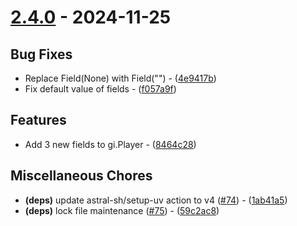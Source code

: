 # [2.4.0](https://github.com/seriaati/enka-py/compare/v2.3.0..v2.4.0) - 2024-11-25

## Bug Fixes

- Replace Field(None) with Field("") - ([4e9417b](https://github.com/seriaati/enka-py/commit/4e9417ba52ddabf533fa26796089e020e2a38cfa))
- Fix default value of fields - ([f057a9f](https://github.com/seriaati/enka-py/commit/f057a9f97590c8bc0a70eb8efa28e9dedcfe0202))

## Features

- Add 3 new fields to gi.Player - ([8464c28](https://github.com/seriaati/enka-py/commit/8464c28326d1d16efc8acccbf3d78f71efab576c))

## Miscellaneous Chores

- **(deps)** update astral-sh/setup-uv action to v4 ([#74](https://github.com/seriaati/enka-py/issues/74)) - ([1ab41a5](https://github.com/seriaati/enka-py/commit/1ab41a5b4b453a8028b26c9bc16088b03e36f0a4))
- **(deps)** lock file maintenance ([#75](https://github.com/seriaati/enka-py/issues/75)) - ([59c2ac8](https://github.com/seriaati/enka-py/commit/59c2ac892d7d2c0890be669ea2018989f0ab8acc))

